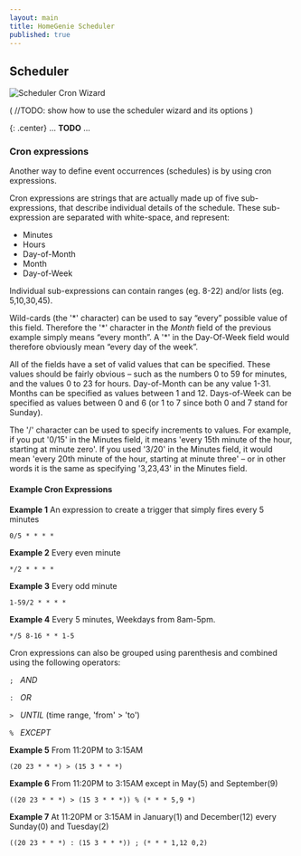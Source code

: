 ```yaml
---
layout: main
title: HomeGenie Scheduler
published: true
---
```


## Scheduler

![Scheduler Cron Wizard]({{site.baseurl}}/images/docs/scheduler_wizard_01.png)

( //TODO: show how to use the scheduler wizard and its options )

{: .center}
... **TODO** ...


### Cron expressions

Another way to define event occurrences (schedules) is by using cron expressions. 

Cron expressions are strings that are actually made up of five sub-expressions, that describe individual details of the schedule. These sub-expression are separated with white-space, and represent:

- Minutes
- Hours
- Day-of-Month
- Month
- Day-of-Week

Individual sub-expressions can contain ranges (eg. 8-22) and/or lists (eg. 5,10,30,45).

Wild-cards (the '\*' character) can be used to say “every” possible value of this field. Therefore the '\*' character in the *Month* field of the previous example simply means “every month”. A '\*' in the Day-Of-Week field would therefore obviously mean “every day of the week”.

All of the fields have a set of valid values that can be specified. These values should be fairly obvious – such as the numbers 0 to 59 for minutes, and the values 0 to 23 for hours. Day-of-Month can be any value 1-31. Months can be specified as values between 1 and 12. Days-of-Week can be specified as values between 0 and 6 (or 1 to 7 since both 0 and 7 stand for Sunday).

The '/' character can be used to specify increments to values. For example, if you put '0/15' in the Minutes field, it means 'every 15th minute of the hour, starting at minute zero'. If you used '3/20' in the Minutes field, it would mean 'every 20th minute of the hour, starting at minute three' – or in other words it is the same as specifying '3,23,43' in the Minutes field.


#### Example Cron Expressions


**Example 1** An expression to create a trigger that simply fires every 5 minutes

	0/5 * * * *

**Example 2** Every even minute

	*/2 * * * *

**Example 3** Every odd minute

	1-59/2 * * * *

**Example 4** Every 5 minutes, Weekdays from 8am-5pm.

	*/5 8-16 * * 1-5


Cron expressions can also be grouped using parenthesis and combined using the following operators:


` ; ` &nbsp; *AND*

` : ` &nbsp; *OR*

` > ` &nbsp; *UNTIL* (time range, 'from' > 'to')

` % ` &nbsp; *EXCEPT*


**Example 5** From 11:20PM to 3:15AM

	(20 23 * * *) > (15 3 * * *)

**Example 6** From 11:20PM to 3:15AM except in May(5) and September(9)

	((20 23 * * *) > (15 3 * * *)) % (* * * 5,9 *)

**Example 7** At 11:20PM or 3:15AM in January(1) and December(12) every Sunday(0) and Tuesday(2)

	((20 23 * * *) : (15 3 * * *)) ; (* * * 1,12 0,2)
